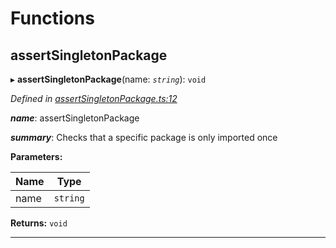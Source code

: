 

# Functions

<a id="assertsingletonpackage"></a>

##  assertSingletonPackage

▸ **assertSingletonPackage**(name: *`string`*): `void`

*Defined in [assertSingletonPackage.ts:12](https://github.com/polkadot-js/common/blob/8d86900/packages/util/src/assertSingletonPackage.ts#L12)*

*__name__*: assertSingletonPackage

*__summary__*: Checks that a specific package is only imported once

**Parameters:**

| Name | Type |
| ------ | ------ |
| name | `string` |

**Returns:** `void`

___

